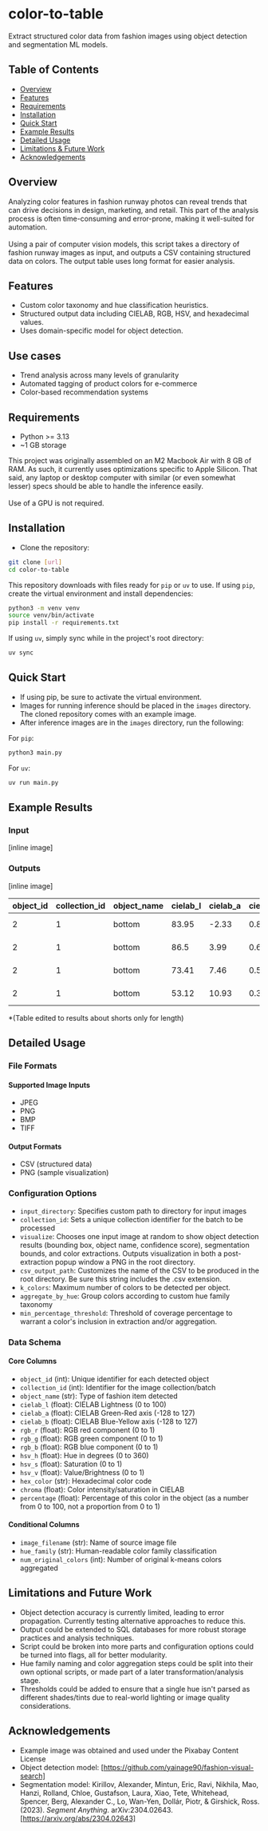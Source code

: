 # color-to-table

Extract structured color data from fashion images using object detection and segmentation ML models.

## Table of Contents

- [Overview](#overview)
- [Features](#features)
- [Requirements](#requirements)
- [Installation](#installation)
- [Quick Start](#quick-start)
- [Example Results](#example-results)
- [Detailed Usage](#detailed-usage)
- [Limitations & Future Work](#limitations-and-future-work)
- [Acknowledgements](#acknowledgements)

## Overview

Analyzing color features in fashion runway photos can reveal trends that can drive decisions in design, marketing, and retail. This part of the analysis process is often time-consuming and error-prone, making it well-suited for automation.\
\
Using a pair of computer vision models, this script takes a directory of fashion runway images as input, and outputs a CSV containing structured data on colors. The output table uses long format for easier analysis.

## Features

- Custom color taxonomy and hue classification heuristics.
- Structured output data including CIELAB, RGB, HSV, and hexadecimal values.
- Uses domain-specific model for object detection.

## Use cases

- Trend analysis across many levels of granularity
- Automated tagging of product colors for e-commerce
- Color-based recommendation systems

## Requirements

- Python >= 3.13
- ~1 GB storage

This project was originally assembled on an M2 Macbook Air with 8 GB of RAM. As such, it currently uses optimizations specific to Apple Silicon. That said, any laptop or desktop computer with similar (or even somewhat lesser) specs should be able to handle the inference easily.\
\
Use of a GPU is not required.

## Installation

- Clone the repository:

```bash
git clone [url]
cd color-to-table
```

This repository downloads with files ready for `pip` or `uv` to use. If using `pip`, create the virtual environment and install dependencies:

```bash
python3 -m venv venv
source venv/bin/activate
pip install -r requirements.txt
```

If using `uv`, simply sync while in the project's root directory:

```bash
uv sync
```

## Quick Start

- If using pip, be sure to activate the virtual environment.
- Images for running inference should be placed in the `images` directory. The cloned repository comes with an example image.
- After inference images are in the `images` directory, run the following:

For `pip`:

```bash
python3 main.py
```

For `uv`:

```bash
uv run main.py
```

## Example Results

### Input

[inline image]

### Outputs

[inline image]

|object_id|collection_id|object_name|cielab_l|cielab_a|cielab_b|rgb_r|rgb_g|rgb_b|hsv_h|hsv_s|hsv_v|hex_color|chroma            |percentage|image_filename          |hue_family|num_original_colors|
|---------|-------------|-----------|--------|--------|--------|-----|-----|-----|-----|-----|-----|---------|------------------|----------|------------------------|----------|-------------------|
|2        |1            |bottom     |83.95   |-2.33   |0.83    |0.799|0.828|0.832|184.2|0.042|0.832|#cdd2cf  |2.4711734772041427|87.89     |fashion-show-1746592.jpg|neutral   |6                  |
|2        |1            |bottom     |86.5    |3.99    |0.66    |0.948|0.833|0.664|35.7 |0.3  |0.948|#e0d5d7  |4.044872803933395 |4.17      |fashion-show-1746592.jpg|orange    |1                  |
|2        |1            |bottom     |73.41   |7.46    |0.5     |0.832|0.682|0.495|33.3 |0.405|0.832|#c2afb3  |7.476404550316951 |4.03      |fashion-show-1746592.jpg|beige     |1                  |
|2        |1            |bottom     |53.12   |10.93   |0.31    |0.627|0.468|0.311|29.2 |0.504|0.627|#91787e  |10.933346587406001|3.9       |fashion-show-1746592.jpg|brown     |2                  |

*(Table edited to results about shorts only for length)

## Detailed Usage

### File Formats

#### Supported Image Inputs

- JPEG
- PNG
- BMP
- TIFF

#### Output Formats

- CSV (structured data)
- PNG (sample visualization)

### Configuration Options

- `input_directory`: Specifies custom path to directory for input images
- `collection_id`: Sets a unique collection identifier for the batch to be processed
- `visualize`: Chooses one input image at random to show object detection results (bounding box, object name, confidence score), segmentation bounds, and color extractions. Outputs visualization in both a post-extraction popup window a PNG in the root directory.
- `csv_output_path`: Customizes the name of the CSV to be produced in the root directory. Be sure this string includes the .csv extension.
- `k_colors`: Maximum number of colors to be detected per object.
- `aggregate_by_hue`: Group colors according to custom hue family taxonomy
- `min_percentage_threshold`: Threshold of coverage percentage to warrant a color's inclusion in extraction and/or aggregation.

### Data Schema

#### Core Columns

- `object_id` (int): Unique identifier for each detected object
- `collection_id` (int): Identifier for the image collection/batch
- `object_name` (str): Type of fashion item detected
- `cielab_l` (float): CIELAB Lightness (0 to 100)
- `cielab_a` (float): CIELAB Green-Red axis (-128 to 127)
- `cielab_b` (float): CIELAB Blue-Yellow axis (-128 to 127)
- `rgb_r` (float): RGB red component (0 to 1)
- `rgb_g` (float): RGB green component (0 to 1)
- `rgb_b` (float): RGB blue component (0 to 1)
- `hsv_h` (float): Hue in degrees (0 to 360)
- `hsv_s` (float): Saturation (0 to 1)
- `hsv_v` (float): Value/Brightness (0 to 1)
- `hex_color` (str): Hexadecimal color code
- `chroma` (float): Color intensity/saturation in CIELAB
- `percentage` (float): Percentage of this color in the object (as a number from 0 to 100, not a proportion from 0 to 1)

#### Conditional Columns

- `image_filename` (str): Name of source image file
- `hue_family` (str): Human-readable color family classification
- `num_original_colors` (int): Number of original k-means colors aggregated

## Limitations and Future Work

- Object detection accuracy is currently limited, leading to error propagation. Currently testing alternative approaches to reduce this.
- Output could be extended to SQL databases for more robust storage practices and analysis techniques.
- Script could be broken into more parts and configuration options could be turned into flags, all for better modularity.
- Hue family naming and color aggregation steps could be split into their own optional scripts, or made part of a later transformation/analysis stage.
- Thresholds could be added to ensure that a single hue isn't parsed as different shades/tints due to real-world lighting or image quality considerations.

## Acknowledgements

- Example image was obtained and used under the Pixabay Content License
- Object detection model: [https://github.com/yainage90/fashion-visual-search]
- Segmentation model: Kirillov, Alexander, Mintun, Eric, Ravi, Nikhila, Mao, Hanzi, Rolland, Chloe, Gustafson, Laura, Xiao, Tete, Whitehead, Spencer, Berg, Alexander C., Lo, Wan-Yen, Dollár, Piotr, & Girshick, Ross. (2023). *Segment Anything*. arXiv:2304.02643. [https://arxiv.org/abs/2304.02643]
